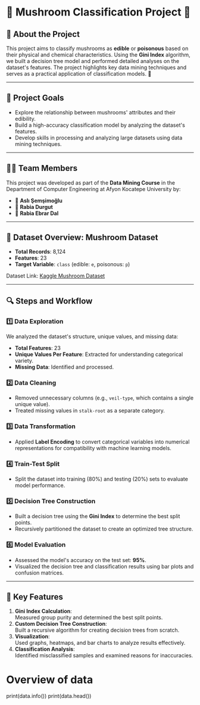 # 🍄 Mushroom Classification Project 🌟

## 📌 About the Project
This project aims to classify mushrooms as **edible** or **poisonous** based on their physical and chemical characteristics. Using the **Gini Index** algorithm, we built a decision tree model and performed detailed analyses on the dataset's features. The project highlights key data mining techniques and serves as a practical application of classification models. 🚀

---

## 🎯 Project Goals
- Explore the relationship between mushrooms' attributes and their edibility.
- Build a high-accuracy classification model by analyzing the dataset's features.
- Develop skills in processing and analyzing large datasets using data mining techniques.

---

## 👩‍💻 Team Members
This project was developed as part of the **Data Mining Course** in the Department of Computer Engineering at Afyon Kocatepe University by:

- 🌟 **Aslı Şemşimoğlu**
- 🌟 **Rabia Durgut**
- 🌟 **Rabia Ebrar Dal**

---

## 📂 Dataset Overview: Mushroom Dataset
- **Total Records**: 8,124  
- **Features**: 23  
- **Target Variable**: `class` (edible: `e`, poisonous: `p`)  

Dataset Link: [Kaggle Mushroom Dataset](https://www.kaggle.com/code/aslemimolu/veri-madencili-i-mushroom-dataset-gini-algoritmas)

---

## 🔍 Steps and Workflow
### 1️⃣ Data Exploration
We analyzed the dataset's structure, unique values, and missing data:
- **Total Features**: 23  
- **Unique Values Per Feature**: Extracted for understanding categorical variety.  
- **Missing Data**: Identified and processed.

### 2️⃣ Data Cleaning
- Removed unnecessary columns (e.g., `veil-type`, which contains a single unique value).
- Treated missing values in `stalk-root` as a separate category.

### 3️⃣ Data Transformation
- Applied **Label Encoding** to convert categorical variables into numerical representations for compatibility with machine learning models.

### 4️⃣ Train-Test Split
- Split the dataset into training (80%) and testing (20%) sets to evaluate model performance.

### 5️⃣ Decision Tree Construction
- Built a decision tree using the **Gini Index** to determine the best split points.  
- Recursively partitioned the dataset to create an optimized tree structure.  

### 6️⃣ Model Evaluation
- Assessed the model's accuracy on the test set: **95%**.
- Visualized the decision tree and classification results using bar plots and confusion matrices.

---

## 🌟 Key Features
1. **Gini Index Calculation**:  
   Measured group purity and determined the best split points.
2. **Custom Decision Tree Construction**:  
   Built a recursive algorithm for creating decision trees from scratch.
3. **Visualization**:  
   Used graphs, heatmaps, and bar charts to analyze results effectively.
4. **Classification Analysis**:  
   Identified misclassified samples and examined reasons for inaccuracies.

# Overview of data
print(data.info())
print(data.head())
